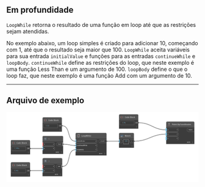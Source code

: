## Em profundidade
`LoopWhile` retorna o resultado de uma função em loop até que as restrições sejam atendidas.

No exemplo abaixo, um loop simples é criado para adicionar 10, começando com 1, até que o resultado seja maior que 100. `LoopWhile` aceita variáveis para sua entrada `initialValue` e funções para as entradas `continueWhile` e `loopBody`. `continueWhile` define as restrições do loop, que neste exemplo é uma função Less Than e um argumento de 100. `loopBody` define o que o loop faz, que neste exemplo é uma função Add com um argumento de 10.
___
## Arquivo de exemplo

![LoopWhile](./LoopWhile_img.jpg)
